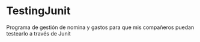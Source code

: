 # TestingJunit
Programa de gestión de nomina y gastos para que mis compañeros puedan testearlo a través de Junit 
